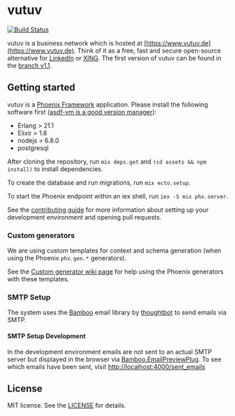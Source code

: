 # vutuv

[![Build Status](https://travis-ci.org/vutuv/vutuv.svg?branch=master)](https://travis-ci.org/vutuv/vutuv)

vutuv is a business network which is hosted at [https://www.vutuv.de](https://www.vutuv.de). Think
of it as a free, fast and secure open-source alternative for [LinkedIn](https://www.linkedin.com) or
[XING](https://www.xing.com). The first version of vutuv can be found in the [branch
v1.1](https://github.com/vutuv/vutuv/tree/v1.1).

## Getting started

vutuv is a [Phoenix Framework](http://www.phoenixframework.org/) application.  Please install the
following software first ([asdf-vm is a good version manager](https://github.com/asdf-vm/asdf)):

* Erlang > 21.1
* Elixir > 1.8
* nodejs > 6.8.0
* postgresql

After cloning the repository, run `mix deps.get` and `(cd assets && npm install)`
to install dependencies.

To create the database and run migrations, run `mix ecto.setup`.

To start the Phoenix endpoint within an iex shell, run `iex -S mix phx.server`.

See the [contributing guide](https://github.com/vutuv/vutuv/blob/master/CONTRIBUTING.md)
for more information about setting up your development environment and opening pull
requests.

### Custom generators

We are using custom templates for context and schema generation (when
using the Phoenix `phx.gen.*` generators).

See the [Custom generator wiki page](https://github.com/vutuv/vutuv/wiki/Custom-generators)
for help using the Phoenix generators with these templates.

### SMTP Setup
The system uses the [Bamboo](https://github.com/thoughtbot/bamboo) email
library by [thoughtbot](https://thoughtbot.com/) to send emails via SMTP.

#### SMTP Setup Development
In the development environment emails are not sent to an actual SMTP
server but displayed in the browser via [Bamboo.EmailPreviewPlug](https://hexdocs.pm/bamboo/Bamboo.EmailPreviewPlug.html). To see which emails have been sent, visit [http://localhost:4000/sent_emails](http://localhost:4000/sent_emails)

## License

MIT license. See the [LICENSE](https://github.com/vutuv/vutuv/blob/master/LICENSE.TXT) for details.
